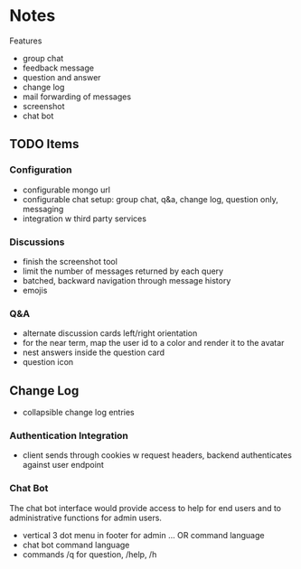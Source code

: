 Notes
=====


Features

* group chat
* feedback message
* question and answer
* change log
* mail forwarding of messages
* screenshot
* chat bot



## TODO Items


### Configuration

* configurable mongo url
* configurable chat setup: group chat, q&a, change log, question only, messaging
* integration w third party services

### Discussions

* finish the screenshot tool
* limit the number of messages returned by each query
* batched, backward navigation through message history
* emojis

### Q&A

* alternate discussion cards left/right orientation
* for the near term, map the user id to a color and render it to the
  avatar
* nest answers inside the question card
* question icon


## Change Log

* collapsible change log entries


### Authentication Integration

* client sends through cookies w request headers, backend authenticates against user endpoint

### Chat Bot

The chat bot interface would provide access to help for end users and to administrative functions for admin users.

* vertical 3 dot menu in footer for admin ... OR command language
* chat bot command language
* commands /q for question, /help, /h
